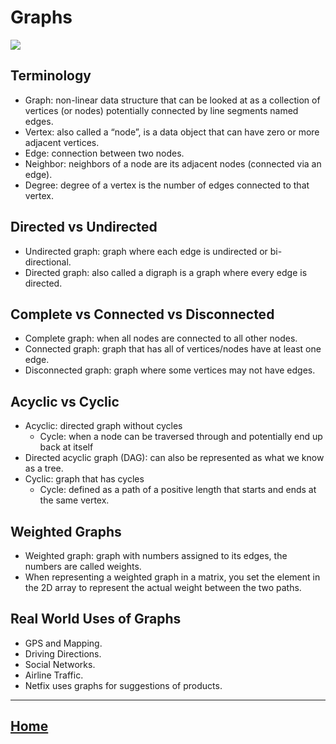# Graphs

<img src ="https://cdn.educba.com/academy/wp-content/uploads/2020/01/Types-of-Graph-in-Data-Structure.png">

## Terminology


* Graph: non-linear data structure that can be looked at as a collection of vertices (or nodes) potentially connected by line segments named edges.
* Vertex: also called a “node”, is a data object that can have zero or more adjacent vertices.
* Edge: connection between two nodes.
* Neighbor: neighbors of a node are its adjacent nodes (connected via an edge).
* Degree: degree of a vertex is the number of edges connected to that vertex.


## Directed vs Undirected
* Undirected graph: graph where each edge is undirected or bi-directional.
* Directed graph: also called a digraph is a graph where every edge is directed.


## Complete vs Connected vs Disconnected
* Complete graph: when all nodes are connected to all other nodes.
* Connected graph: graph that has all of vertices/nodes have at least one edge.
* Disconnected graph: graph where some vertices may not have edges.

## Acyclic vs Cyclic
* Acyclic: directed graph without cycles
  * Cycle: when a node can be traversed through and potentially end up back at itself
* Directed acyclic graph (DAG): can also be represented as what we know as a tree.
* Cyclic: graph that has cycles
  * Cycle: defined as a path of a positive length that starts and ends at the same vertex.

## Weighted Graphs
* Weighted graph: graph with numbers assigned to its edges, the numbers are called weights.
* When representing a weighted graph in a matrix, you set the element in the 2D array to represent the actual weight between the two paths.

## Real World Uses of Graphs
* GPS and Mapping.
* Driving Directions.
* Social Networks.
* Airline Traffic.
* Netfix uses graphs for suggestions of products.
*****************************************************************

## [ Home ](https://reem-alqurm.github.io/ReadingNotes/)